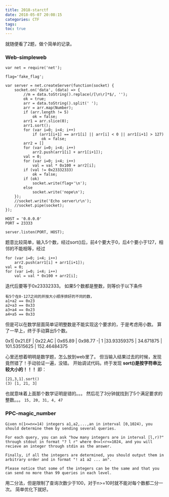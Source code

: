 ```yaml
---
title: 2018-starctf
date: 2018-05-07 20:08:15
categories: CTF
tags: 
toc: true
---
```


就随便看了2题，做个简单的记录。
### Web-simpleweb 

```
var net = require('net');

flag='fake_flag';

var server = net.createServer(function(socket) {
	socket.on('data', (data) => { 
		//m = data.toString().replace(/[\n\r]*$/, '');
		ok = true;
		arr = data.toString().split(' ');
		arr = arr.map(Number);
		if (arr.length != 5) 
			ok = false;
		arr1 = arr.slice(0);
		arr1.sort();
		for (var i=0; i<4; i++)
			if (arr1[i+1] == arr1[i] || arr[i] < 0 || arr1[i+1] > 127)
				ok = false;
		arr2 = []
		for (var i=0; i<4; i++)
			arr2.push(arr1[i] + arr1[i+1]);
		val = 0;
		for (var i=0; i<4; i++)
			val = val * 0x100 + arr2[i];
		if (val != 0x23332333)
			ok = false;
		if (ok)
			socket.write(flag+'\n');
		else
			socket.write('nope\n');
	});
	//socket.write('Echo server\r\n');
	//socket.pipe(socket);
});

HOST = '0.0.0.0'
PORT = 23333

server.listen(PORT, HOST);
```

题意比较简单，输入5个数，经过sort()后，前4个要大于0，后4个要小于127，相邻的不能相等，经过
```
for (var i=0; i<4; i++)
    arr2.push(arr1[i] + arr1[i+1]);
val = 0;
for (var i=0; i<4; i++)
	val = val * 0x100 + arr2[i];
```
迭代后要等于0x23332333。
如果5个数都是整数，则等价于以下条件
```
有5个在0-127之间的并按大小顺序排好的不同的数，
a1+a2 == 0x23
a2+a3 == 0x33
a3+a4 == 0x23
a4+a5 == 0x33
```
但是可以在数学层面简单证明整数是不能实现这个要求的，于是考虑用小数。
算了一早上，终于手动算出5个数。

0x1| 0x21.EF | 0x22.AC | 0x65.89 | 0x98.77
-|
 1 |33.93359375 | 34.671875 | 101.53515625 | 152.46484375

心里还想着明明是数学题，怎么放到web里了。
但当输入结果过去的时候，发现竟然错了！手动验证一遍，没错。
开始调试代码。终于发现
**sort()是按字符串比较大小的！！！**
即：
```
[21,3,1].sort()
(3) [1, 21, 3]
```
也就意味着上面那个数学证明是错的。。。
然后花了3分钟就找到了5个满足要求的整数。。。
`15, 20, 31, 4, 47`


### PPC-magic_number
```
Given n(1<=n<=14) integers a1,a2,...,an in interval [0,1024), you should determine them by sending several queries.

For each query, you can ask "how many integers are in interval [l,r)?" through stdout in format "? l r" where 0<=l<r<=1024, and you will recieve an integer through stdin as the answer.

Finally, if all the integers are determined, you should output them in arbitrary order and in format "! a1 a2 ... an".

Please notice that some of the integers can be the same and that you can send no more than 99 queries in each level.

```
用二分法，但是限制了查询次数少于100，对于n>=10时就不能对每个数都二分一次。
简单优化下就好。

